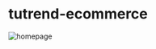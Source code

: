 # tutrend-ecommerce

![homepage](https://github.com/maiTarek98/tutrend-ecommerce/assets/47779942/a45a2e4f-b5ea-43da-9a66-80119f356be4)
